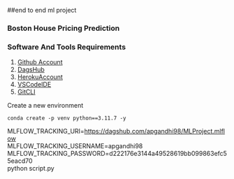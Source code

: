 ##end to end ml project

### Boston House Pricing Prediction

### Software And Tools Requirements

1. [Github Account](https://github.com/Strimmerz)
2. [DagsHub](https://dagshub.com/apgandhi98/MLProject)
2. [HerokuAccount](https://heroku.com)
3. [VSCodeIDE](https://code.visualstudio.com/)
4. [GitCLI](https://git-scm.com/book/en/v2/Getting-Started-The-Command-Line)

Create a new environment

```
conda create -p venv python==3.11.7 -y
```

MLFLOW_TRACKING_URI=https://dagshub.com/apgandhi98/MLProject.mlflow \
MLFLOW_TRACKING_USERNAME=apgandhi98 \
MLFLOW_TRACKING_PASSWORD=d222176e3144a49528619bb099863efc55eacd70 \
python script.py